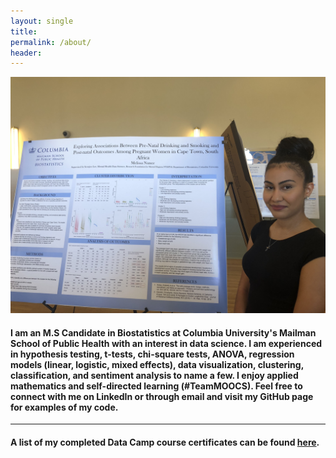 ```yaml
---
layout: single
title:
permalink: /about/
header:
---
```



<img src="/images/IMG_1721.jpg" alt="hi" class="inline"/>

#### I am an M.S Candidate in Biostatistics at Columbia University's Mailman School of Public Health with an interest in data science. I am experienced in hypothesis testing, t-tests, chi-square tests, ANOVA, regression models (linear, logistic, mixed effects), data visualization, clustering, classification, and sentiment analysis to name a few. I enjoy applied mathematics and self-directed learning (#TeamMOOCS). Feel free to connect with me on LinkedIn or through email and visit my GitHub page for examples of my code.

---

#### A list of my completed Data Camp course certificates can be found [here](https://melissa-nunez.github.io/certificates).

